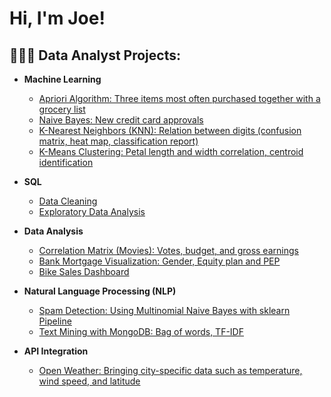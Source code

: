 <h1>Hi, I'm Joe!</h1>

<h2>👨🏻‍🔬 Data Analyst Projects:</h2>

- <b>Machine Learning</b>
  - [Apriori Algorithm: Three items most often purchased together with a grocery list](https://github.com/JoeSotomayor/PortfolioProjects/blob/main/Apriori_Algorithm.ipynb)
  - [Naive Bayes: New credit card approvals](https://github.com/JoeSotomayor/PortfolioProjects/blob/main/Credit_Card_Approval_Naive_Bayes_Algorithm.ipynb)
  - [K-Nearest Neighbors (KNN): Relation between digits (confusion matrix, heat map, classification report)](https://github.com/JoeSotomayor/PortfolioProjects/blob/main/KNN_Digits.ipynb)
  - [K-Means Clustering: Petal length and width correlation, centroid identification](https://github.com/JoeSotomayor/PortfolioProjects/blob/main/Petal_practice_KMeans_Unsupervised_Machine_Learning.ipynb)
 
- <b>SQL</b>
  - [Data Cleaning](https://github.com/JoeSotomayor/PortfolioProjects/blob/main/DataCleaning)
  - [Exploratory Data Analysis](https://github.com/JoeSotomayor/PortfolioProjects/blob/main/Exploratory%20Data%20Analysis.sql)

- <b>Data Analysis</b>
  - [Correlation Matrix (Movies): Votes, budget, and gross earnings](https://github.com/JoeSotomayor/PortfolioProjects/blob/main/Movie_Correlation.ipynb)
  - [Bank Mortgage Visualization: Gender, Equity plan and PEP](https://github.com/JoeSotomayor/PortfolioProjects/blob/main/Visualization_Bank%20_Mortgage.ipynb)
  - [Bike Sales Dashboard](https://github.com/JoeSotomayor/PortfolioProjects/blob/main/Excel%20Project%20Dataset.xlsx)
 
- <b>Natural Language Processing (NLP)</b>
  - [Spam Detection: Using Multinomial Naive Bayes with sklearn Pipeline](https://github.com/JoeSotomayor/PortfolioProjects/blob/main/NB_Spam_Detection_Multinomial.ipynb)
  - [Text Mining with MongoDB: Bag of words, TF-IDF](https://github.com/JoeSotomayor/PortfolioProjects/blob/main/Text_Mining_MongoDB.ipynb)
 
- <b>API Integration</b>
  - [Open Weather: Bringing city-specific data such as temperature, wind speed, and latitude](https://github.com/JoeSotomayor/PortfolioProjects/blob/main/OpenWeatherMap_API.ipynb)
  
<!--
**JoeSotomayor/JoeSotomayor** is a ✨ _special_ ✨ repository because its `README.md` (this file) appears on your GitHub profile.

Here are some ideas to get you started:

- 🔭 I’m currently working on ...
- 🌱 I’m currently learning ...
- 👯 I’m looking to collaborate on ...
- 🤔 I’m looking for help with ...
- 💬 Ask me about ...
- 📫 How to reach me: ...
- 😄 Pronouns: ...
- ⚡ Fun fact: ...
-->
